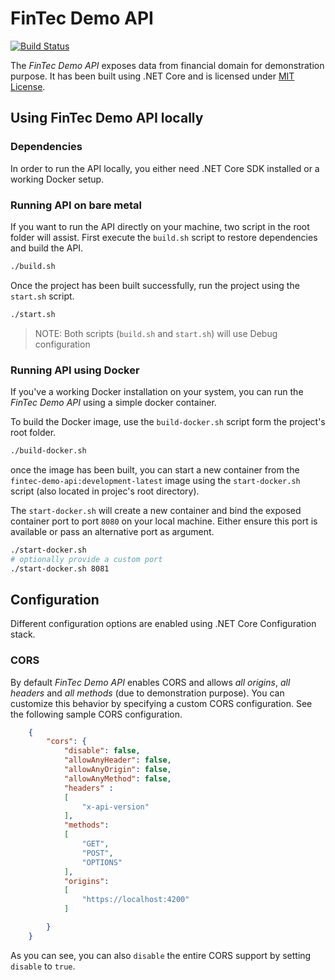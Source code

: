 # FinTec Demo API

[![Build Status](https://dev.azure.com/thns/fintec-demo/_apis/build/status/api-develop-ci)](https://dev.azure.com/thns/fintec-demo/_build/latest?definitionId=2)

The _FinTec Demo API_ exposes data from financial domain for demonstration purpose. It has been built using .NET Core and is licensed under [MIT License](./LICENSE).

## Using FinTec Demo API locally

### Dependencies

In order to run the API locally, you either need .NET Core SDK installed or a working Docker setup. 

### Running API on bare metal

If you want to run the API directly on your machine, two script in the root folder will assist. First execute the `build.sh` script to restore dependencies and build the API.

```bash
./build.sh
```

Once the project has been built successfully, run the project using the `start.sh` script.

```bash
./start.sh
```

> NOTE: Both scripts (`build.sh` and `start.sh`) will use Debug configuration


### Running API using Docker

If you've a working Docker installation on your system, you can run the _FinTec Demo API_ using a simple docker container.

To build the Docker image, use the `build-docker.sh` script form the project's root folder.


```bash
./build-docker.sh
```

once the image has been built, you can start a new container from the `fintec-demo-api:development-latest` image using the `start-docker.sh` script (also located in projec's root directory).

The `start-docker.sh` will create a new container and bind the exposed container port to port `8080` on your local machine. Either ensure this port is available or pass an alternative port as argument.

```bash
./start-docker.sh
# optionally provide a custom port
./start-docker.sh 8081
```

## Configuration

Different configuration options are enabled using .NET Core Configuration stack.

### CORS

By default _FinTec Demo API_ enables CORS and allows _all origins_, _all headers_ and _all methods_ (due to demonstration purpose). You can customize this behavior by specifying a custom CORS configuration. See the following sample CORS configuration.

```json
    {
        "cors": {
            "disable": false,
            "allowAnyHeader": false,
            "allowAnyOrigin": false,
            "allowAnyMethod": false,
            "headers" : 
            [
                "x-api-version"
            ],
            "methods": 
            [
                "GET",
                "POST",
                "OPTIONS"
            ],
            "origins": 
            [
                "https://localhost:4200"
            ]

        }    
    }
```

As you can see, you can also `disable` the entire CORS support by setting `disable` to `true`.
